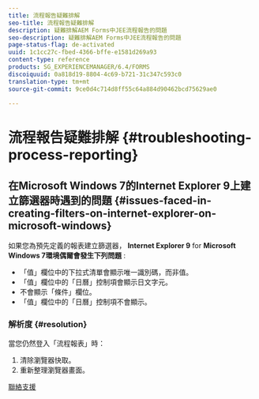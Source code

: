 ```yaml
---
title: 流程報告疑難排解
seo-title: 流程報告疑難排解
description: 疑難排解AEM Forms中JEE流程報告的問題
seo-description: 疑難排解AEM Forms中JEE流程報告的問題
page-status-flag: de-activated
uuid: 1c1cc27c-fbed-4366-bffe-e1581d269a93
content-type: reference
products: SG_EXPERIENCEMANAGER/6.4/FORMS
discoiquuid: 0a818d19-8804-4c69-b721-31c347c593c0
translation-type: tm+mt
source-git-commit: 9ce0d4c714d8ff55c64a884d90462bcd75629ae0

---
```



# 流程報告疑難排解 {#troubleshooting-process-reporting}

## 在Microsoft Windows 7的Internet Explorer 9上建立篩選器時遇到的問題 {#issues-faced-in-creating-filters-on-internet-explorer-on-microsoft-windows}

如果您為預先定義的報表建立篩選器， **Internet Explorer 9** for **Microsoft Windows 7環境偶爾會發生下列問題** :

* 「值」欄位中的下拉式清單會顯示唯一識別碼，而非值。
* 「值」欄位中的「日曆」控制項會顯示日文字元。
* 不會顯示「條件」欄位。
* 「值」欄位中的「日曆」控制項不會顯示。

### 解析度 {#resolution}

當您仍然登入「流程報表」時：

1. 清除瀏覽器快取。
1. 重新整理瀏覽器畫面。

[聯絡支援](https://www.adobe.com/account/sign-in.supportportal.html)
